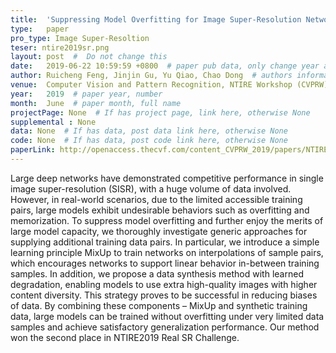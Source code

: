 ```yaml
---
title:  'Suppressing Model Overfitting for Image Super-Resolution Networks'  #  Paper title, covered by ''
type:   paper
pro_type: Image Super-Resoltion
teser: ntire2019sr.png
layout: post  #  Do not change this
date:   2019-06-22 10:59:59 +0800  # paper pub data, only change year and month according to this format
author: Ruicheng Feng, Jinjin Gu, Yu Qiao, Chao Dong  # authors information
venue:  Computer Vision and Pattern Recognition, NTIRE Workshop (CVPRW), 2019  # Where it be, ICCV and CVPR remove IEEE Conference on, 
year:   2019  # paper year, number
month:  June  # paper month, full name
projectPage: None  # If has project page, link here, otherwise None
supplemental : None
data: None  # If has data, post data link here, otherwise None
code: None  # If has data, post code link here, otherwise None
paperLink: http://openaccess.thecvf.com/content_CVPRW_2019/papers/NTIRE/Feng_Suppressing_Model_Overfitting_for_Image_Super-Resolution_Networks_CVPRW_2019_paper.pdf  # post paper pdf link here
---
```


Large deep networks have demonstrated competitive performance in single image super-resolution (SISR), with a huge volume of data involved. However, in real-world scenarios, due to the limited accessible training pairs, large models exhibit undesirable behaviors such as overfitting and memorization. To suppress model overfitting and further enjoy the merits of large model capacity, we thoroughly investigate generic approaches for supplying additional training data pairs. In particular, we introduce a simple learning principle MixUp to train networks on interpolations of sample pairs, which encourages networks to support linear behavior in-between training samples. In addition, we propose a data synthesis method with learned degradation, enabling models to use extra high-quality images with higher content diversity. This strategy proves to be successful in reducing biases of data. By combining these components – MixUp and synthetic training data, large models can be trained without overfitting under very limited data samples and achieve satisfactory generalization performance. Our method won the second place in NTIRE2019 Real SR Challenge.
